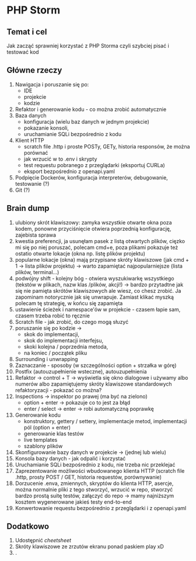# PHP Storm

## Temat i cel

Jak zacząć sprawniej korzystać z PHP Storma czyli szybciej pisać i testować kod

## Główne rzeczy

1. Nawigacja i poruszanie się po:
    * IDE
    * projekcie
    * kodzie
2. Refaktor i generowanie kodu - co można zrobić automatycznie
3. Baza danych
    * konfiguracja (wielu baz danych w jednym projekcie)
    * pokazanie konsoli,
    * uruchamianie SQLi bezpośrednio z kodu
4. Klient HTTP
    * scratch file .http i proste POSTy, GETy, historia responsów, że można porównać
    * jak wrzucić w to .env i skrypty
    * test requestu pobranego z przeglądarki (eksportuj CURLa)
    * eksport bezpośrednio z openapi.yaml
5. Podpięcie Dockerów, konfiguracja interpreterów, debugowanie, testowanie (?)
6. Git (?)

## Brain dump

1. ulubiony skrót klawiszowy: zamyka wszystkie otwarte okna poza kodem, ponowne przyciśnięcie otwiera poprzednią
   konfigurację, zajebista sprawa
2. kwestia preferencji, ja usunęłam pasek z listą otwartych plików, cięzko mi się po niej poruszać, polecam cmd+e, poza
   plikami pokazuje też ostatio otwarte lokacje (okna np. listę plików projektu)
3. popularne lokacje (okna) mają przypisane skróty klawiszowe (jak cmd + 1 -> lista plików projektu) -> warto zapamiętać
   najpopularniejsze (lista plików, terminal...)
4. podwójny shift - kolejny bóg - otwiera wyszukiwarkę wszystkiego (tekstów w plikach, nazw klas /plików, akcji!) ->
   bardzo przytadtne jak się nie pamięta skrótów klawiszowych ale wiesz, co chesz zrobić. Ja zapominam notorycznie jak
   się unwrapuje. Zamiast klikać myszką polecam tę strategię, w końcu się zapamięta
5. ustawienie ścieżek i namespace'ów w projekcie - czasem łapie sam, czasem trzeba robić to ręcznie
6. Scratch file - jak zrobić, do czego mogą słuzyć
7. poruszanie się po kodzie ->
    * skok do implementacji,
    * skok do implementacji interfejsu,
    * skoki kolejna / poprzednia metoda,
    * na koniec / początek pliku
8. Surrounding i unwrapping
9. Zaznaczanie - sposoby (w szczególności option + strzałka w górę)
10. Postfix (autouzupełnienie wsteczne), autouzupełnienia
11. Refaktor -> control + T -> wyświetla się okno dialogowe i używamy albo numerów albo zapamiętujemy skróty klawiszowe
    standardowych refaktoryzacji - pokazać co można?
12. Inspections -> inspektor po prawej (ma być na zielono)
    * option + enter -> pokazuje co to jest za błąd
    * enter / select -> enter -> robi automatyczną poprawkę
13. Generowanie kodu
    * konstruktory, gettery / settery, implementacje metod, implementacji pól (option + enter)
    * generowanie klas testów
    * live templates
    * szablony plików
14. Skonfigurowanie bazy danych w projekcie -> (jednej lub wielu)
15. Konsola bazy danych - jak odpalić i korzystać
16. Uruchamianie SQLi bezpośrednio z kodu, nie trzeba nic przeklejać
17. Zaprezentowanie możliwości wbudowanego klienta HTTP (scratch file .http, prosty POST / GET, historia requestów,
    porównywanie)
18. Dorzucenie .enva, zmiennych, skryptów do klienta HTTP, asercje, można normalnie pliki z tego stworzyć, wrzucić w
    repo, stworzyć bardzo prostą suitę testów, załączyć do repo -> mamy najniższym kosztem wygenerowane jakieś testy
    end-to-end
19. Konwertowanie requestu bezpośrednio z przeglądarki i z openapi.yaml

## Dodatkowo
1. Udostępnić _cheetsheet_
2. Skróty klawiszowe ze zrzutów ekranu ponad paskiem play xD
3. .